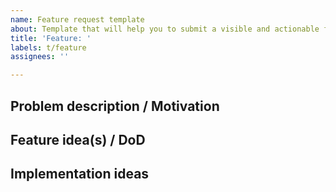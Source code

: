 ```yaml
---
name: Feature request template
about: Template that will help you to submit a visible and actionable feature request.
title: 'Feature: '
labels: t/feature
assignees: ''

---
```


## Problem description / Motivation

<!--
Feature requests are for when something isn't a bug (because there's nothing
*unexpected* per se), but there's still room for improvement.

This area is the most important part! Sometimes we think one solution is best,
but gradually realize that another is simpler. This is only possible if the
problem description is clear about what is *actually* required.
-->

## Feature idea(s) / DoD

<!--
DoD = "definition of done".

Put any ideas you have for how the changes should look *externally* - i.e. to a
user of the system or component that needs changing. For each idea, give the
DoD: "what external changes need to be made for the feature to be complete?"
-->

## Implementation ideas

<!--
If you have ideas about how the feature could be implemented, please share!

If not, feel free to remove this section.
-->
